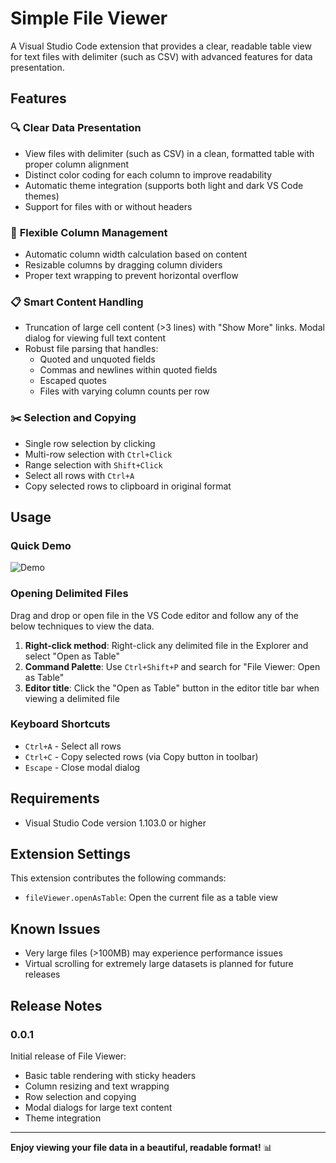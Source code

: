 # Simple File Viewer

A Visual Studio Code extension that provides a clear, readable table view for text files with delimiter (such as CSV) with advanced features for data presentation.

## Features

### 🔍 **Clear Data Presentation**
- View files with delimiter (such as CSV) in a clean, formatted table with proper column alignment
- Distinct color coding for each column to improve readability
- Automatic theme integration (supports both light and dark VS Code themes)
- Support for files with or without headers

### 📏 **Flexible Column Management**
- Automatic column width calculation based on content
- Resizable columns by dragging column dividers
- Proper text wrapping to prevent horizontal overflow

### 📋 **Smart Content Handling**
- Truncation of large cell content (>3 lines) with "Show More" links. Modal dialog for viewing full text content
- Robust file parsing that handles:
  - Quoted and unquoted fields
  - Commas and newlines within quoted fields
  - Escaped quotes
  - Files with varying column counts per row

### ✂️ **Selection and Copying**
- Single row selection by clicking
- Multi-row selection with `Ctrl+Click`
- Range selection with `Shift+Click`
- Select all rows with `Ctrl+A`
- Copy selected rows to clipboard in original format

## Usage

### Quick Demo

![Demo](./docs/images/demo.gif)

### Opening Delimited Files

Drag and drop or open file in the VS Code editor and follow any of the below techniques to view the data.

  1. **Right-click method**: Right-click any delimited file in the Explorer and select "Open as Table"
  2. **Command Palette**: Use `Ctrl+Shift+P` and search for "File Viewer: Open as Table"
  3. **Editor title**: Click the "Open as Table" button in the editor title bar when viewing a delimited file

### Keyboard Shortcuts

- `Ctrl+A` - Select all rows
- `Ctrl+C` - Copy selected rows (via Copy button in toolbar)
- `Escape` - Close modal dialog

## Requirements

- Visual Studio Code version 1.103.0 or higher

## Extension Settings

This extension contributes the following commands:

- `fileViewer.openAsTable`: Open the current file as a table view

## Known Issues

- Very large files (>100MB) may experience performance issues
- Virtual scrolling for extremely large datasets is planned for future releases

## Release Notes

### 0.0.1

Initial release of File Viewer:
- Basic table rendering with sticky headers
- Column resizing and text wrapping
- Row selection and copying
- Modal dialogs for large text content
- Theme integration

---

**Enjoy viewing your file data in a beautiful, readable format!** 📊
